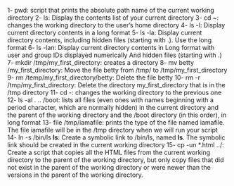1- pwd: script that prints the absolute path name of the current working directory
2- ls: Display the contents list of your current directory
3- cd ~: changes the working directory to the user’s home directory
4- ls -l: Display current directory contents in a long format
5- ls -la: Display current directory contents, including hidden files (starting with .). Use the long format
6- ls -lan: Display current directory contents in Long format with user and group IDs displayed numerically And hidden files (starting with .)
7- mkdir /tmp/my_first_directory: creates a directory
8- mv betty /my_first_directory: Move the file betty from /tmp/ to /tmp/my_first_directory
9- rm /temp/my_first_directory/betty: Delete the file betty
10- rm -r /tmp/my_first_directory: Delete the directory my_first_directory that is in the /tmp directory
11- cd -: changes the working directory to the previous one
12- ls -al . .. /boot: lists all files (even ones with names beginning with a period character, which are normally hidden) in the current directory and the parent of the working directory and the /boot directory (in this order), in long format
13- file /tmp/iamafile: prints the type of the file named iamafile. The file iamafile will be in the /tmp directory when we will run your script
14- ln -s /bin/ls __ls__: Create a symbolic link to /bin/ls, named __ls__. The symbolic link should be created in the current working directory
15- cp -un *.html ../: Create a script that copies all the HTML files from the current working directory to the parent of the working directory, but only copy files that did not exist in the parent of the working directory or were newer than the versions in the parent of the working directory.
